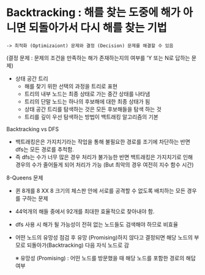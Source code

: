 # Backtracking : 해를 찾는 도중에 해가 아니면 되돌아가서 다시 해를 찾는 기법
    -> 최적화 (Optimizaiont) 문제와 결정 (Decision) 문제를 해결할 수 있음

(결정 문제 : 문제의 조건을 만족하는 해가 존재하는지의 여부를 'Y 또는 N로 답하는 문제)

- 상태 공간 트리 
  - 해를 찾기 위한 선택의 과정을 트리로 표현
  - 트리의 내부 노드는 최종 상태로 가는 중간 상태를 나타냄
  - 트리의 단말 노드는 하나의 후보해에 대한 최종 상태가 됨
  - 상태 공간 트리를 탐색하는 것은 모든 후보해들을 탐색 하는 것
  - 트리를 깊이 우선 탐색하는 방법이 백트래킹 알고리즘의 기본

Backtracking vs DFS
- 백트래킹은은 가지치기라는 작업을 통해 불필요한 경로를 조기에 차단하는 반면 dfs는 모든 경로를 추척함.
- 즉 dfs는 수가 너무 많은 경우 처리가 불가능한 반면 백트래킹은 가지치기로 인해 경우의 수가 줄어들게 되어
  처리가 가능 (But 최악의 경우 여전히 지수 함수 시간)



 8-Queens 문제
 - 퀸 8개를 8 XX 8 크기의 체스판 안에 서로를 공격할 수 없도록 배치하는 모든 경우를 구하는 문제
 - 44억개의 해들 중에서 92개를 최대한 효율적으로 찾아내야 함.
 - dfs 사용 시 해가 될 가능성이 전혀 없는 노드들도 검색해야 하므로 비효율
 - 어떤 노드의 유망성 점검 후 유망 (Promising)하지 않다고 결정되면 해당 노드의 부모로 되돌아가(Backtracking) 다음 자식 노드로 감
 
   ※ 유망성 (Promising) : 어떤 노드를 방문했을 때 해당 노드를 포함한 경로의 해답 여부

